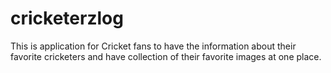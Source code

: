 # cricketerzlog
This is application for Cricket fans to have the information about their favorite cricketers and have collection of their favorite images at one place.
